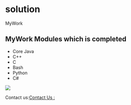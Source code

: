 # solution
MyWork

## MyWork Modules which is completed

- Core Java
- C++
- C
- Bash
- Python
- C#

<img src="https://wallpaperaccess.com/full/7895335.jpg"/>

Contact us:[Contact Us :](Contact_us.md)


